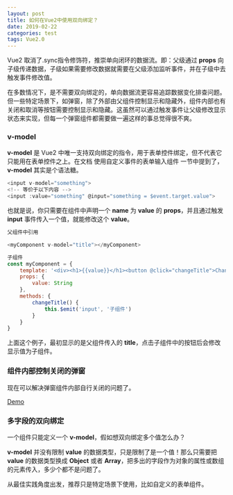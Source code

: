 ```yaml
---
layout: post
title: 如何在Vue2中使用双向绑定？
date: 2019-02-22
categories: test
tags: Vue2.0
---
```


Vue2 取消了.sync指令修饰符，推崇单向闭环的数据流。即：父级通过 **props** 向子级传递数据，子级如果需要修改数据就需要在父级添加监听事件，并在子级中去触发事件修改值。

在多数情况下，是不需要双向绑定的，单向数据流更容易追踪数据变化排查问题。但一些特定场景下，如弹窗，除了外部由父组件控制显示和隐藏外，组件内部也有关闭和取消等按钮需要控制显示和隐藏。这虽然可以通过触发事件让父级修改显示状态来实现，但每一个弹窗组件都需要做一遍这样的事总觉得很不爽。



### v-model

**v-model** 是 Vue2 中唯一支持双向绑定的指令，用于表单控件绑定，但不代表它只能用在表单控件之上。在文档 使用自定义事件的表单输入组件 一节中提到了，**v-model** 其实是个语法糖。

```javascript
<input v-model="something">
<!-- 等价于以下内容 -->
<input :value="something" @input="something = $event.target.value">

```

也就是说，你只需要在组件中声明一个 **name** 为 **value** 的 **props**，并且通过触发 **input** 事件传入一个值，就能修改这个 **value**。


```javascript
父组件中引用

<myComponent v-model="title"></myComponent>

```


```javascript
子组件
const myComponent = {
    template: '<div><h1>{{value}}</h1><button @click="changeTitle">Change</button></div>',
    props: {
        value: String
    },
    methods: {
        changeTitle() {
            this.$emit('input', '子组件')
        }
    }
}
```

上面这个例子，最初显示的是父组件传入的 **title**，点击子组件中的按钮后会修改显示值为子组件。


### 组件内部控制关闭的弹窗

现在可以解决弹窗组件内部自行关闭的问题了。

[Demo](https://jsfiddle.net/imys/279fo449/)

### 多字段的双向绑定

一个组件只能定义一个 **v-model**，假如想双向绑定多个值怎么办？

**v-model** 并没有限制 **value** 的数据类型，只是限制了是一个值！那么只需要把 **value** 的数据类型换成 **Object** 或者 **Array**，把多出的字段作为对象的属性或数组的元素传入，多少个都不是问题了。

从最佳实践角度出发，推荐只是特定场景下使用，比如自定义的表单组件。
